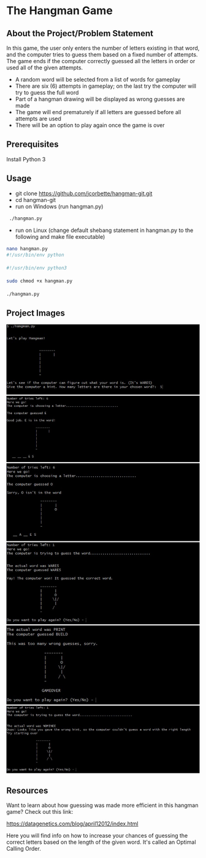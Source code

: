# The Hangman Game

## About the Project/Problem Statement

In this game, the user only enters the number of letters existing in that word, and the computer tries to guess them based on a fixed number of attempts. The game ends if the computer correctly guessed all the letters in order or used all of the given attempts. 

- A random word will be selected from a list of words for gameplay
- There are six (6) attempts in gameplay; on the last try the computer will try to guess the full word
- Part of a hangman drawing will be displayed as wrong guesses are made
- The game will end prematurely if all letters are guessed before all attempts are used 
-  There will be an option to play again once the game is over

## Prerequisites

Install Python 3


## Usage
- git clone https://github.com/jcorbette/hangman-git.git
- cd hangman-git
- run on Windows (run hangman.py) 
```bash
 ./hangman.py
```
- run on Linux (change default shebang statement in hangman.py to the following and make file executable)
```bash
nano hangman.py
#!/usr/bin/env python

#!/usr/bin/env python3

sudo chmod +x hangman.py

./hangman.py
```

## Project Images
![Game Start Screenshot](/images/screenshot-1.jpeg?raw=true "Game Start")
![Correct Guess Screenshot](/images/screenshot-2.jpeg?raw=true "Correct Guess")
![Wrong Guess Screenshot](/images/screenshot-3.jpeg?raw=true "Wrong Guess")
![Game Won Screenshot](/images/screenshot-4.jpeg?raw=true "Game Won")
![Game Lost Screenshot](/images/screenshot-5.jpeg?raw=true "Game Lost")
![Wrong Hint Screenshot](/images/screenshot-6.jpeg?raw=true "Wrong Hint")


## Resources
Want to learn about how guessing was made more efficient in this hangman game? Check out this link:

https://datagenetics.com/blog/april12012/index.html

Here you will find info on how to increase your chances of guessing the correct letters based on the length of the given word. It's called an Optimal Calling Order.
